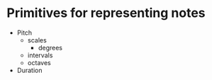 # Primitives for representing notes

* Pitch
  * scales
    * degrees
  * intervals
  * octaves
* Duration